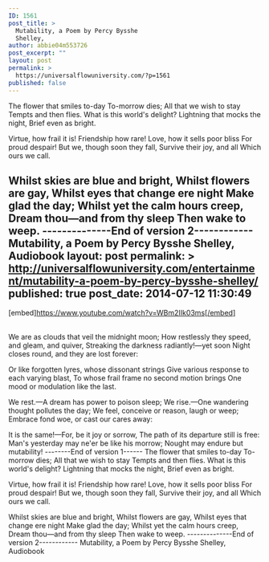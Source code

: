 ```yaml
---
ID: 1561
post_title: >
  Mutability, a Poem by Percy Bysshe
  Shelley,
author: abbie04m553726
post_excerpt: ""
layout: post
permalink: >
  https://universalflowuniversity.com/?p=1561
published: false
---
```

The flower that smiles to-day
  To-morrow dies;
  All that we wish to stay
  Tempts and then flies.
  What is this world's delight?
  Lightning that mocks the night,
  Brief even as bright.
  
  Virtue, how frail it is!
  Friendship how rare!
  Love, how it sells poor bliss
  For proud despair!
  But we, though soon they fall,
  Survive their joy, and all
  Which ours we call.
  
  Whilst skies are blue and bright,
  Whilst flowers are gay,
  Whilst eyes that change ere night
  Make glad the day;
  Whilst yet the calm hours creep,
  Dream thou—and from thy sleep
  Then wake to weep.
  --------------End of version 2------------
  Mutability, a Poem by Percy Bysshe Shelley, Audiobook
layout: post
permalink: >
  http://universalflowuniversity.com/entertainment/mutability-a-poem-by-percy-bysshe-shelley/
published: true
post_date: 2014-07-12 11:30:49
---
[embed]https://www.youtube.com/watch?v=WBm2IIk03ms[/embed]</br></br>
<p>We are as clouds that veil the midnight moon;
How restlessly they speed, and gleam, and quiver,
Streaking the darkness radiantly!—yet soon
Night closes round, and they are lost forever:

Or like forgotten lyres, whose dissonant strings
Give various response to each varying blast,
To whose frail frame no second motion brings
One mood or modulation like the last.

We rest.—A dream has power to poison sleep;
We rise.—One wandering thought pollutes the day;
We feel, conceive or reason, laugh or weep;
Embrace fond woe, or cast our cares away:

It is the same!—For, be it joy or sorrow,
The path of its departure still is free:
Man's yesterday may ne'er be like his morrow;
Nought may endure but mutability!
--------End of version 1------
The flower that smiles to-day
          To-morrow dies;
All that we wish to stay
          Tempts and then flies.
What is this world's delight?
Lightning that mocks the night,
          Brief even as bright.

   Virtue, how frail it is!
          Friendship how rare!
Love, how it sells poor bliss
          For proud despair!
But we, though soon they fall,
Survive their joy, and all
          Which ours we call.

   Whilst skies are blue and bright,
          Whilst flowers are gay,
Whilst eyes that change ere night
          Make glad the day;
Whilst yet the calm hours creep,
Dream thou—and from thy sleep
          Then wake to weep.
--------------End of version 2------------
Mutability, a Poem by Percy Bysshe Shelley, Audiobook</p>